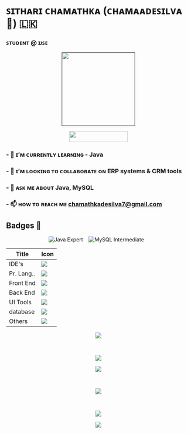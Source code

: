 # ꜱɪᴛʜᴀʀɪ ᴄʜᴀᴍᴀᴛʜᴋᴀ (ᴄʜᴀᴍᴀᴀᴅᴇꜱɪʟᴠᴀ 🌹) 🇱🇰 
### ꜱᴛᴜᴅᴇɴᴛ @ ɪᴊꜱᴇ




<p align="center">
  <a href="">
  <img src ="https://github.com/chamaadesilva/chamaadesilva/assets/139870293/cddf497e-fe2d-4f01-9265-5cf1c35638f9" width=200 height=200>
    </a>
</p>


<p align="center">
  <a href="https://skillicons.dev">
      <img src="https://komarev.com/ghpvc/?username=chamaadesilva&color=3CCF4E" width=160" height="30" />
  </a>
</p>

### - 🌱 ɪ’ᴍ ᴄᴜʀʀᴇɴᴛʟʏ ʟᴇᴀʀɴɪɴɢ - **Java** 

### - 👯 ɪ’ᴍ ʟᴏᴏᴋɪɴɢ ᴛᴏ ᴄᴏʟʟᴀʙᴏʀᴀᴛᴇ ᴏɴ **ERP systems & CRM tools**

### - 💬 ᴀꜱᴋ ᴍᴇ ᴀʙᴏᴜᴛ **Java, MySQL**

### - 📫 ʜᴏᴡ ᴛᴏ ʀᴇᴀᴄʜ ᴍᴇ **chamathkadesilva7@gmail.com**


## **Badges** 🥇

<p align="center">
  <img src="https://img.shields.io/badge/Java-Expert-red?style=for-the-badge&logo=java" alt="Java Expert" /> &nbsp;&nbsp;
  <img src="https://img.shields.io/badge/MySQL-Intermediate-green?style=for-the-badge&logo=mysql" alt="MySQL Intermediate" /> &nbsp;&nbsp;
</p>

<div align="center">

| Title | Icon |
| ------ | ------ |
| IDE's |  <img src="https://skillicons.dev/icons?i=idea,vscode" /> |
| Pr. Lang.. |  <img src="https://skillicons.dev/icons?i=java" /> |
| Front End | <img src="https://skillicons.dev/icons?i=html,css,bootstrap" /> |
| Back End |  <img src="https://skillicons.dev/icons?i=java,nodejs" /> |
| UI Tools |  <img src="https://skillicons.dev/icons?i=figma" /> |
| database |  <img src="https://skillicons.dev/icons?i=mysql" /> |
| Others |  <img src="https://skillicons.dev/icons?i=git,github,maven,postman,regex" /> |                                                                
</div>

<p align="center">
  
  <img src="http://github-profile-summary-cards.vercel.app/api/cards/profile-details?username=chamaadesilva&theme=tokyonight" />
  
 <p>
   
<br>
   
<p align="center">
  
  <img src="http://github-profile-summary-cards.vercel.app/api/cards/productive-time?username=chamaadesilva&theme=tokyonight&utcOffset=8" />
  
 <p>
   
   <p align="center">
  
  <img src="http://github-profile-summary-cards.vercel.app/api/cards/most-commit-language?username=chamaadesilva&theme=tokyonight" />
  
 <p>
  

  <br>
<p align="center">
   
  <img src="https://github-readme-stats.vercel.app/api?username=chamaadesilva&&show_icons=true&count_private=true&theme=github_dark">
  
 <p>

 <br>

<p align="center">
        
<img src ="https://github-readme-streak-stats.herokuapp.com?user=chamaadesilva&theme=navy-gear">
  
<p>

<p align="center">

<img src="https://github-readme-stats.vercel.app/api/top-langs/?username=chamaadesilva&layout=compact&theme=github_dark"/>

<p>
